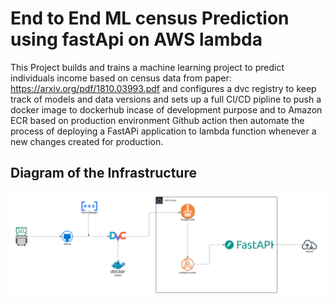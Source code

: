 # End to End ML census Prediction using fastApi on AWS lambda 
This Project builds and trains a machine learning project to predict individuals income based on census data from paper: https://arxiv.org/pdf/1810.03993.pdf and configures a dvc registry to keep track of models and data versions and sets up a full CI/CD pipline to push a docker image to dockerhub incase of development purpose and to Amazon ECR based on production environment Github action then automate the process of deploying a FastAPi application to lambda function whenever a new changes created for production.
## Diagram of the Infrastructure
![Infrastructure-Diagram](/screenshots/Lambda%20MLops.png)